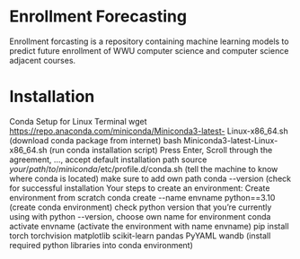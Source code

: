 # Enrollment Forecasting

Enrollment forcasting is a repository containing machine learning models to predict future enrollment of WWU computer science and computer science adjacent courses. 

# Installation

Conda Setup for Linux Terminal 
  wget https://repo.anaconda.com/miniconda/Miniconda3-latest- Linux-x86_64.sh  (download conda package from internet)
  bash Miniconda3-latest-Linux-x86_64.sh  (run conda installation script)
  Press Enter, Scroll through the agreement, …, accept default installation path 
  source $your/path/to/miniconda$/etc/profile.d/conda.sh  (tell the machine to know where conda is located) make sure to add own path
  conda --version  (check for successful installation
  Your steps to create an environment:
  Create environment from scratch
  conda create --name envname python==3.10  (create conda environment)
  check python version that you’re currently using with python --version, choose own name for environment
  conda activate envname  (activate the environment with name envname)
  pip install torch torchvision matplotlib scikit-learn pandas PyYAML wandb (install required python libraries into conda environment)
